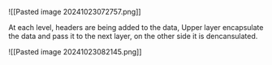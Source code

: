 ![[Pasted image 20241023072757.png]]

At each level, headers are being added to the data, Upper layer encapsulate the data and pass it to the next layer, on the other side it is dencansulated.

![[Pasted image 20241023082145.png]]

